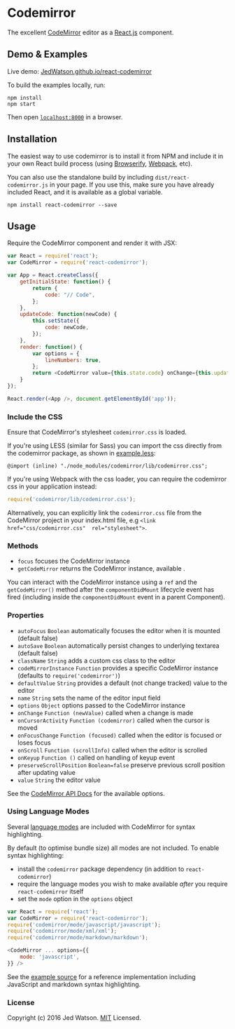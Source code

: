 # Codemirror

The excellent [CodeMirror](https://codemirror.net) editor as a [React.js](http://facebook.github.io/react) component.


## Demo & Examples

Live demo: [JedWatson.github.io/react-codemirror](http://JedWatson.github.io/react-codemirror)

To build the examples locally, run:

```
npm install
npm start
```

Then open [`localhost:8000`](http://localhost:8000) in a browser.


## Installation

The easiest way to use codemirror is to install it from NPM and include it in your own React build process (using [Browserify](http://browserify.org), [Webpack](http://webpack.github.io/), etc).

You can also use the standalone build by including `dist/react-codemirror.js` in your page. If you use this, make sure you have already included React, and it is available as a global variable.

```
npm install react-codemirror --save
```


## Usage

Require the CodeMirror component and render it with JSX:

```javascript
var React = require('react');
var CodeMirror = require('react-codemirror');

var App = React.createClass({
	getInitialState: function() {
		return {
			code: "// Code",
		};
	},
	updateCode: function(newCode) {
		this.setState({
			code: newCode,
		});
	},
	render: function() {
		var options = {
			lineNumbers: true,
		};
		return <CodeMirror value={this.state.code} onChange={this.updateCode} options={options} />
	}
});

React.render(<App />, document.getElementById('app'));
```

### Include the CSS

Ensure that CodeMirror's stylesheet `codemirror.css` is loaded.

If you're using LESS (similar for Sass) you can import the css directly from the codemirror package, as shown in [example.less](example/src/example.less):

```less
@import (inline) "./node_modules/codemirror/lib/codemirror.css";
```

If you're using Webpack with the css loader, you can require the codemirror css in your application instead:

```js
require('codemirror/lib/codemirror.css');
```

Alternatively, you can explicitly link the `codemirror.css` file from the CodeMirror project in your index.html file, e.g `<link href="css/codemirror.css"  rel="stylesheet">`.

### Methods

* `focus` focuses the CodeMirror instance
* `getCodeMirror` returns the CodeMirror instance, available .

You can interact with the CodeMirror instance using a `ref` and the `getCodeMirror()` method after the `componentDidMount` lifecycle event has fired (including inside the `componentDidMount` event in a parent Component).

### Properties

* `autoFocus` `Boolean` automatically focuses the editor when it is mounted (default false)
* `autoSave` `Boolean` automatically persist changes to underlying textarea (default false)
* `className` `String` adds a custom css class to the editor
* `codeMirrorInstance` `Function` provides a specific CodeMirror instance (defaults to `require('codemirror')`)
* `defaultValue` `String` provides a default (not change tracked) value to the editor
* `name` `String` sets the name of the editor input field
* `options` `Object` options passed to the CodeMirror instance
* `onChange` `Function (newValue)` called when a change is made
* `onCursorActivity` `Function (codemirror)` called when the cursor is moved
* `onFocusChange` `Function (focused)` called when the editor is focused or loses focus
* `onScroll` `Function (scrollInfo)` called when the editor is scrolled
* `onKeyup` `Function ()` called on handling of keyup event
* `preserveScrollPosition` `Boolean=false` preserve previous scroll position after updating value
* `value` `String` the editor value

See the [CodeMirror API Docs](https://codemirror.net/doc/manual.html#api) for the available options.

### Using Language Modes

Several [language modes](https://codemirror.net/mode/) are included with CodeMirror for syntax highlighting.

By default (to optimise bundle size) all modes are not included. To enable syntax highlighting:

* install the `codemirror` package dependency (in addition to `react-codemirror`)
* require the language modes you wish to make available _after_ you require `react-codemirror` itself
* set the `mode` option in the `options` object

```js
var React = require('react');
var CodeMirror = require('react-codemirror');
require('codemirror/mode/javascript/javascript');
require('codemirror/mode/xml/xml');
require('codemirror/mode/markdown/markdown');

<CodeMirror ... options={{
	mode: 'javascript',
}} />
```

See the [example source](https://github.com/JedWatson/react-codemirror/blob/master/example/src/example.js) for a reference implementation including JavaScript and markdown syntax highlighting.

### License

Copyright (c) 2016 Jed Watson. [MIT](LICENSE) Licensed.
